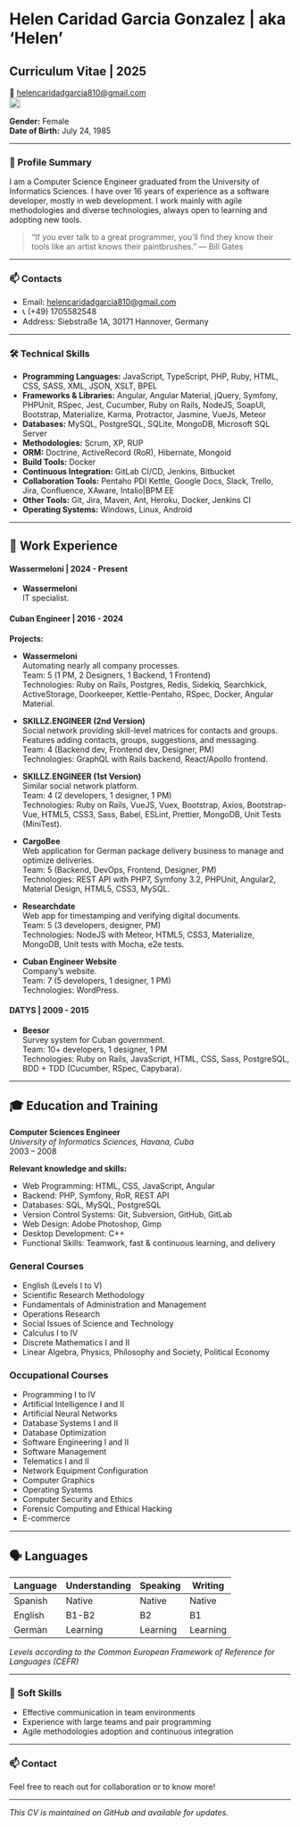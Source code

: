 # Helen Caridad Garcia Gonzalez | aka ‘Helen’

## Curriculum Vitae | 2025

📧 helencaridadgarcia810@gmail.com   
<a href="https://www.linkedin.com/in/helen-caridad-garcia-gonzalez-9467b0103">
  <img src="https://cdn.jsdelivr.net/gh/simple-icons/simple-icons/icons/linkedin.svg" width="20" alt="LinkedIn"/>
</a>

**Gender:** Female  
**Date of Birth:** July 24, 1985

---
### 💼 Profile Summary

I am a Computer Science Engineer graduated from the University of Informatics Sciences. I have over 16 years of experience as a software developer, mostly in web development. I work mainly with agile methodologies and diverse technologies, always open to learning and adopting new tools.

> “If you ever talk to a great programmer, you’ll find they know their tools like an artist knows their paintbrushes.” — Bill Gates

---

### 📫 Contacts

- Email: helencaridadgarcia810@gmail.com
- 📞 (+49) 1705582548
- Address: Siebstraße 1A, 30171 Hannover, Germany

---

### 🛠 Technical Skills

- **Programming Languages:** JavaScript, TypeScript, PHP, Ruby, HTML, CSS, SASS, XML, JSON, XSLT, BPEL
- **Frameworks & Libraries:** Angular, Angular Material, jQuery, Symfony, PHPUnit, RSpec, Jest, Cucumber, Ruby on Rails, NodeJS, 
SoapUI, Bootstrap, Materialize, Karma, Protractor, Jasmine, VueJs, Meteor
- **Databases:** MySQL, PostgreSQL, SQLite, MongoDB, Microsoft SQL Server
- **Methodologies:** Scrum, XP, RUP
- **ORM:** Doctrine, ActiveRecord (RoR), Hibernate, Mongoid
- **Build Tools:** Docker
- **Continuous Integration:** GitLab CI/CD, Jenkins, Bitbucket
- **Collaboration Tools:** Pentaho PDI Kettle, Google Docs, Slack, Trello, Jira, Confluence, XAware, Intalio|BPM EE
- **Other Tools:** Git, Jira, Maven, Ant, Heroku, Docker, Jenkins CI
- **Operating Systems:** Windows, Linux, Android

---

## 💼 Work Experience

#### Wassermeloni  | 2024 - Present

- **Wassermeloni**  
  IT specialist.

#### Cuban Engineer | 2016 - 2024

**Projects:**

- **Wassermeloni**  
  Automating nearly all company processes.  
  Team: 5 (1 PM, 2 Designers, 1 Backend, 1 Frontend)  
  Technologies: Ruby on Rails, Postgres, Redis, Sidekiq, Searchkick, ActiveStorage, Doorkeeper, Kettle-Pentaho, RSpec, Docker, Angular Material.

- **SKILLZ.ENGINEER (2nd Version)**  
  Social network providing skill-level matrices for contacts and groups. Features adding contacts, groups, suggestions, and messaging.  
  Team: 4 (Backend dev, Frontend dev, Designer, PM)  
  Technologies: GraphQL with Rails backend, React/Apollo frontend.

- **SKILLZ.ENGINEER (1st Version)**  
  Similar social network platform.  
  Team: 4 (2 developers, 1 designer, 1 PM)  
  Technologies: Ruby on Rails, VueJS, Vuex, Bootstrap, Axios, Bootstrap-Vue, HTML5, CSS3, Sass, Babel, ESLint, Prettier, MongoDB, Unit Tests (MiniTest).

- **CargoBee**  
  Web application for German package delivery business to manage and optimize deliveries.  
  Team: 5 (Backend, DevOps, Frontend, Designer, PM)  
  Technologies: REST API with PHP7, Symfony 3.2, PHPUnit, Angular2, Material Design, HTML5, CSS3, MySQL.

- **Researchdate**  
  Web app for timestamping and verifying digital documents.  
  Team: 5 (3 developers, designer, PM)  
  Technologies: NodeJS with Meteor, HTML5, CSS3, Materialize, MongoDB, Unit tests with Mocha, e2e tests.

- **Cuban Engineer Website**  
  Company’s website.  
  Team: 7 (5 developers, 1 designer, 1 PM)  
  Technologies: WordPress.

#### DATYS | 2009 - 2015

- **Beesor**  
  Survey system for Cuban government.  
  Team: 10+ developers, 1 designer, 1 PM  
  Technologies: Ruby on Rails, JavaScript, HTML, CSS, Sass, PostgreSQL, BDD + TDD (Cucumber, RSpec, Capybara).

---

## 🎓 Education and Training

**Computer Sciences Engineer**  
_University of Informatics Sciences, Havana, Cuba_  
2003 – 2008

**Relevant knowledge and skills:**
- Web Programming: HTML, CSS, JavaScript, Angular
- Backend: PHP, Symfony, RoR, REST API
- Databases: SQL, MySQL, PostgreSQL
- Version Control Systems: Git, Subversion, GitHub, GitLab
- Web Design: Adobe Photoshop, Gimp
- Desktop Development: C++
- Functional Skills: Teamwork, fast & continuous learning, and delivery

### General Courses
- English (Levels I to V)
- Scientific Research Methodology
- Fundamentals of Administration and Management
- Operations Research
- Social Issues of Science and Technology
- Calculus I to IV
- Discrete Mathematics I and II
- Linear Algebra, Physics, Philosophy and Society, Political Economy

### Occupational Courses
- Programming I to IV
- Artificial Intelligence I and II
- Artificial Neural Networks
- Database Systems I and II
- Database Optimization
- Software Engineering I and II
- Software Management
- Telematics I and II
- Network Equipment Configuration
- Computer Graphics
- Operating Systems
- Computer Security and Ethics
- Forensic Computing and Ethical Hacking
- E-commerce

---

## 🗣 Languages

| Language | Understanding | Speaking    | Writing    |
|----------|---------------|-------------|------------|
| Spanish  | Native        | Native      | Native     |
| English  | B1-B2         | B2          | B1         |
| German   | Learning      | Learning    | Learning   |

*Levels according to the Common European Framework of Reference for Languages (CEFR)*

---

### 🤝 Soft Skills

- Effective communication in team environments
- Experience with large teams and pair programming
- Agile methodologies adoption and continuous integration

---

### 📫 Contact

Feel free to reach out for collaboration or to know more!

---

*This CV is maintained on GitHub and available for updates.*